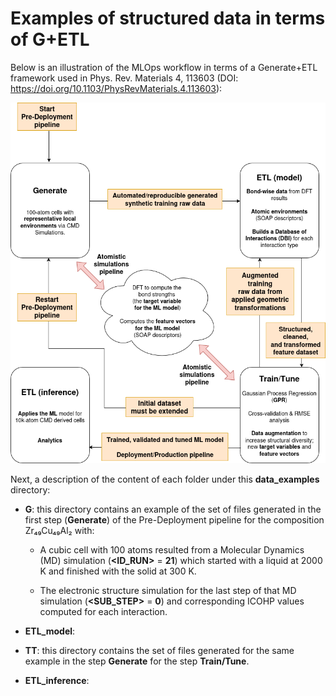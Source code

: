 # Examples of structured data in terms of G+ETL

Below is an illustration of the MLOps workflow in terms of a Generate+ETL framework used in Phys. Rev. Materials 4, 113603 (DOI: https://doi.org/10.1103/PhysRevMaterials.4.113603):

![MLOPs workflow used in PRM_4_113603](img/PRM_4_113603_MLOps.drawio.png)

Next, a description of the content of each folder under this **data_examples** directory:

- **G**: this directory contains an example of the set of files generated in the first step (**Generate**) of the Pre-Deployment pipeline for the composition Zr₄₉Cu₄₉Al₂ with:

  - A cubic cell with 100 atoms resulted from a Molecular Dynamics (MD) simulation (**<ID_RUN>** = **21**) which started with a liquid at 2000 K and finished with the solid at 300 K.
    
  - The electronic structure simulation for the last step of that MD simulation (**\<SUB_STEP>** = **0**) and corresponding ICOHP values computed for each interaction.

- **ETL_model**: 

- **TT**: this directory contains the set of files generated for the same example in the step **Generate** for the step **Train/Tune**.

- **ETL_inference**: 
